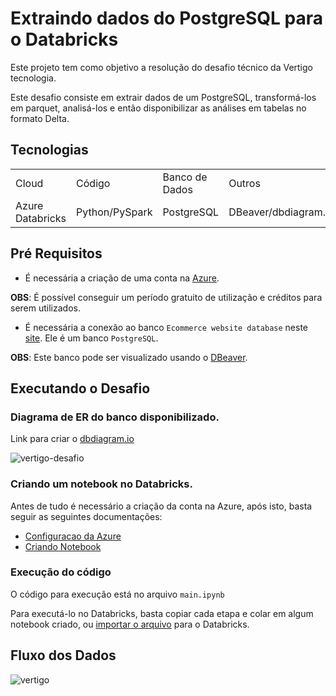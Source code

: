 # Extraindo dados do PostgreSQL para o Databricks

Este projeto tem como objetivo a resolução do desafio técnico da Vertigo tecnologia.

Este desafio consiste em extrair dados de um PostgreSQL, transformá-los em parquet, analisá-los e então disponibilizar as análises em tabelas no formato Delta.

## Tecnologias
<table>
    <tr>
        <td>Cloud</td>
        <td>Código</td>
        <td>Banco de Dados</td>
        <td>Outros</td>
    </tr>
    <tr>
        <td>Azure Databricks</td>
        <td>Python/PySpark</td>
        <td>PostgreSQL</td>
        <td>DBeaver/dbdiagram.io</td>
    </tr>
</table>

## Pré Requisitos
- É necessária a criação de uma conta na [Azure](https://azure.microsoft.com/pt-br/free/).

**OBS**: É possível conseguir um período gratuito de utilização e créditos para serem utilizados.

- É necessária a conexão ao banco ``Ecommerce website database`` neste [site](https://uibakery.io/sql-playground). Ele é um banco ``PostgreSQL``.

**OBS**: Este banco pode ser visualizado usando o [DBeaver](https://dbeaver.io/download/).

## Executando o Desafio

### Diagrama de ER do banco disponibilizado.
Link para criar o [dbdiagram.io](https://dbdiagram.io/home)

![vertigo-desafio](https://github.com/Gui-mp8/postgresql_to_databricks/assets/94998733/0a62525a-7ffe-4105-9d6b-103f8227e96f)

### Criando um notebook no Databricks.

Antes de tudo é necessário a criação da conta na Azure, após isto, basta seguir as seguintes documentações:

- [Configuracao da Azure](https://learn.microsoft.com/pt-br/azure/databricks/getting-started/)
- [Criando Notebook](https://docs.databricks.com/pt/getting-started/quick-start.html)

### Execução do código

O código para execução está no arquivo ``main.ipynb``

Para executá-lo no Databricks, basta copiar cada etapa e colar em algum notebook criado, ou [importar o arquivo](https://learn.microsoft.com/pt-br/azure/databricks/notebooks/notebook-export-import) para o Databricks.

## Fluxo dos Dados

![vertigo](https://github.com/Gui-mp8/postgresql_to_databricks/assets/94998733/eac9751b-abc5-406b-930d-cb9f0339675a)
